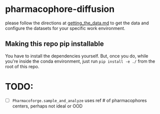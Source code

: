 # pharmacophore-diffusion

please follow the directions at [getting_the_data.md](getting_the_data.md) to get the data and configure the datasets for your specific work environment.

## Making this repo pip installable

You have to install the dependencies yourself. But, once you do, while you're inside the conda environment, just run `pip install -e ./` from the root of this repo.

# TODO:
- [ ] `Pharmacoforge.sample_and_analyze` uses ref # of pharmacophores centers, perhaps not ideal or OOD
